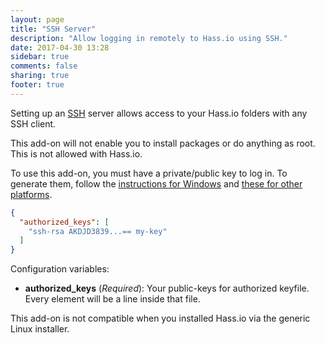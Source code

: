 ```yaml
---
layout: page
title: "SSH Server"
description: "Allow logging in remotely to Hass.io using SSH."
date: 2017-04-30 13:28
sidebar: true
comments: false
sharing: true
footer: true
---
```


Setting up an [SSH](https://openssh.org/) server allows access to your Hass.io folders with any SSH client.

<p class='note'>This add-on will not enable you to install packages or do anything as root. This is not allowed with Hass.io.</p>

To use this add-on, you must have a private/public key to log in. To generate them, follow the [instructions for Windows][win] and [these for other platforms][other].

```json
{
  "authorized_keys": [
    "ssh-rsa AKDJD3839...== my-key"
  ]
}
```

Configuration variables:

- **authorized_keys** (*Required*): Your public-keys for authorized keyfile. Every element will be a line inside that file.

[win]: https://www.digitalocean.com/community/tutorials/how-to-create-ssh-keys-with-putty-to-connect-to-a-vps
[other]: https://help.github.com/articles/generating-a-new-ssh-key-and-adding-it-to-the-ssh-agent/

<p class='note'>This add-on is not compatible when you installed Hass.io via the generic Linux installer.</p>
